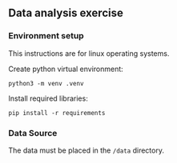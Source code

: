 ## Data analysis exercise

### Environment setup

This instructions are for linux operating systems.

Create python virtual environment:

```
python3 -m venv .venv
```
Install required libraries:

```
pip install -r requirements
```

### Data Source

The data must be placed in the `/data` directory.